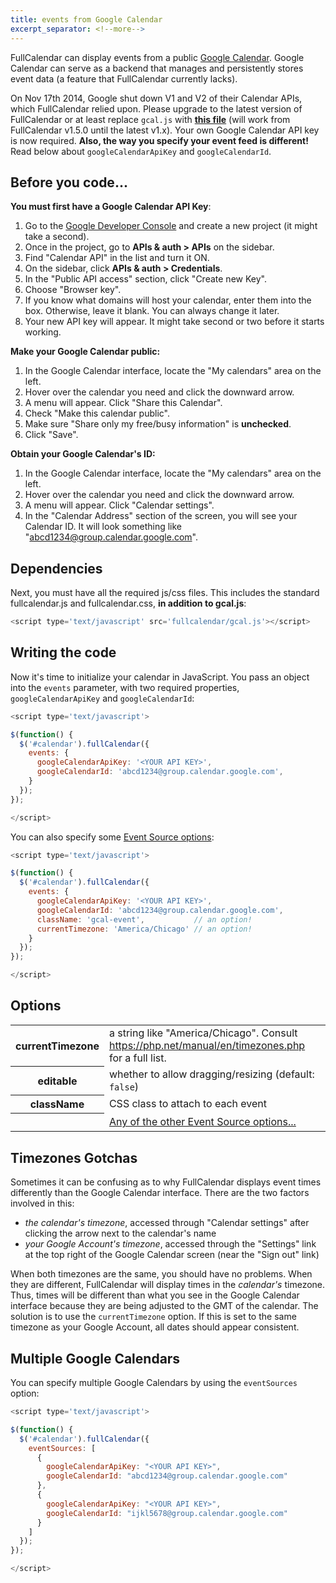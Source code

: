```yaml
---
title: events from Google Calendar
excerpt_separator: <!--more-->
---
```


FullCalendar can display events from a public [Google Calendar](https://calendar.google.com/).<!--more--> Google Calendar can serve as a backend that manages and persistently stores event data (a feature that FullCalendar currently lacks).

<div class='warning'>
On Nov 17th 2014, Google shut down V1 and V2 of their Calendar APIs, which FullCalendar relied upon.
Please upgrade to the latest version of FullCalendar or at least replace <code>gcal.js</code> with
<strong><a href='https://github.com/arshaw/fullcalendar/blob/v1.x/gcal.js'>this file</a></strong>
(will work from FullCalendar v1.5.0 until the latest v1.x).
Your own Google Calendar API key is now required.
<strong>Also, the way you specify your event feed is different!</strong>
Read below about <code>googleCalendarApiKey</code> and <code>googleCalendarId</code>.
</div>

## Before you code...

**You must first have a Google Calendar API Key**:

1. Go to the [Google Developer Console](https://console.developers.google.com/) and create a new project (it might take a second).
2. Once in the project, go to **APIs & auth > APIs** on the sidebar.
3. Find "Calendar API" in the list and turn it ON.
4. On the sidebar, click **APIs & auth > Credentials**.
5. In the "Public API access" section, click "Create new Key".
6. Choose "Browser key".
7. If you know what domains will host your calendar, enter them into the box. Otherwise, leave it blank. You can always change it later.
8. Your new API key will appear. It might take second or two before it starts working.

**Make your Google Calendar public:**

1. In the Google Calendar interface, locate the "My calendars" area on the left.
2. Hover over the calendar you need and click the downward arrow.
3. A menu will appear. Click "Share this Calendar".
4. Check "Make this calendar public".
5. Make sure "Share only my free/busy information" is **unchecked**.
6. Click "Save".

**Obtain your Google Calendar's ID:**

1. In the Google Calendar interface, locate the "My calendars" area on the left.
2. Hover over the calendar you need and click the downward arrow.
3. A menu will appear. Click "Calendar settings".
4. In the "Calendar Address" section of the screen, you will see your Calendar ID. It will look something like "abcd1234@group.calendar.google.com".

## Dependencies

Next, you must have all the required js/css files. This includes the standard fullcalendar.js and fullcalendar.css, **in addition to gcal.js**:

```js
<script type='text/javascript' src='fullcalendar/gcal.js'></script>
```

## Writing the code

Now it's time to initialize your calendar in JavaScript. You pass an object into the `events` parameter, with two required properties, `googleCalendarApiKey` and `googleCalendarId`:

```js
<script type='text/javascript'>

$(function() {
  $('#calendar').fullCalendar({
    events: {
      googleCalendarApiKey: '<YOUR API KEY>',
      googleCalendarId: 'abcd1234@group.calendar.google.com',
    }
  });
});

</script>
```

You can also specify some [Event Source options](event-source-object#options):

```js
<script type='text/javascript'>

$(function() {
  $('#calendar').fullCalendar({
    events: {
      googleCalendarApiKey: '<YOUR API KEY>',
      googleCalendarId: 'abcd1234@group.calendar.google.com',
      className: 'gcal-event',           // an option!
      currentTimezone: 'America/Chicago' // an option!
    }
  });
});

</script>
```

## Options

<table>
<tr>
<th>
currentTimezone
</th>
<td>
a string like "America/Chicago".
Consult <a href='https://php.net/manual/en/timezones.php'>https://php.net/manual/en/timezones.php</a> for a full list.
</td>
</tr>
<tr>
<th>
editable
</th>
<td>
whether to allow dragging/resizing (default: <code>false</code>)
</td>
</tr>
<tr>
<th>
className
</th>
<td>
CSS class to attach to each event
</td>
</tr>
<tr>
<th>
&nbsp;
</th>
<td>
<a href='event-source-object#options'>Any of the other Event Source options...</a>
</td>
</tr>
</table>

## Timezones Gotchas

Sometimes it can be confusing as to why FullCalendar displays event times differently than the Google Calendar interface. There are the two factors involved in this:

- *the calendar's timezone*, accessed through "Calendar settings" after clicking the arrow next to the calendar's name
- *your Google Account's timezone*, accessed through the "Settings" link at the top right of the Google Calendar screen (near the "Sign out" link)

When both timezones are the same, you should have no problems. When they are different, FullCalendar will display times in the *calendar's* timezone. Thus, times will be different than what you see in the Google Calendar interface because they are being adjusted to the GMT of the calendar. The solution is to use the `currentTimezone` option. If this is set to the same timezone as your Google Account, all dates should appear consistent.

## Multiple Google Calendars

You can specify multiple Google Calendars by using the `eventSources` option:

```js
<script type='text/javascript'>

$(function() {
  $('#calendar').fullCalendar({
    eventSources: [
      {
        googleCalendarApiKey: "<YOUR API KEY>",
        googleCalendarId: "abcd1234@group.calendar.google.com"
      },
      {
        googleCalendarApiKey: "<YOUR API KEY>",
        googleCalendarId: "ijkl5678@group.calendar.google.com"
      }
    ]
  });
});

</script>
```
